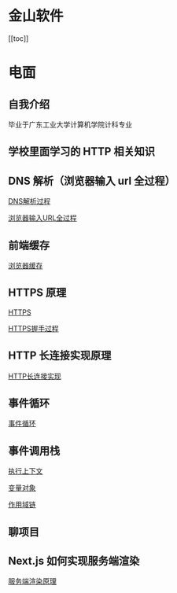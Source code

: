 # 金山软件
[[toc]]
# 电面

## 自我介绍

毕业于广东工业大学计算机学院计科专业

## 学校里面学习的 HTTP 相关知识

## DNS 解析（浏览器输入 url 全过程）

[DNS解析过程](https://github.com/i-want-offer/FE-Interview-questions/blob/master/%E5%89%8D%E5%90%8E%E7%AB%AF%E9%80%9A%E4%BF%A1/DNS%20%E8%A7%A3%E6%9E%90%E8%BF%87%E7%A8%8B.md)

[浏览器输入URL全过程](https://github.com/i-want-offer/FE-Interview-questions/blob/master/%E5%89%8D%E5%90%8E%E7%AB%AF%E9%80%9A%E4%BF%A1/%E6%B5%8F%E8%A7%88%E5%99%A8%E8%BE%93%E5%85%A5url%E5%85%A8%E8%BF%87%E7%A8%8B.md)

## 前端缓存

[浏览器缓存](https://github.com/i-want-offer/FE-Interview-questions/blob/master/%E5%89%8D%E5%90%8E%E7%AB%AF%E9%80%9A%E4%BF%A1/%E6%B5%8F%E8%A7%88%E5%99%A8%E7%BC%93%E5%AD%98.md)

## HTTPS 原理

[HTTPS](https://github.com/i-want-offer/FE-Interview-questions/blob/master/%E5%89%8D%E5%90%8E%E7%AB%AF%E9%80%9A%E4%BF%A1/HTTPS.md)

[HTTPS握手过程](https://github.com/i-want-offer/FE-Interview-questions/blob/master/%E5%89%8D%E5%90%8E%E7%AB%AF%E9%80%9A%E4%BF%A1/HTTPS%E7%9A%84%E6%8F%A1%E6%89%8B%E8%BF%87%E7%A8%8B.md)

## HTTP 长连接实现原理

[HTTP长连接实现](https://github.com/i-want-offer/FE-Interview-questions/blob/master/%E5%89%8D%E5%90%8E%E7%AB%AF%E9%80%9A%E4%BF%A1/HTTP%20%E7%9B%B8%E5%85%B3.md)

## 事件循环

[事件循环](https://github.com/i-want-offer/FE-Interview-questions/blob/master/JS/%E4%BA%8B%E4%BB%B6%E5%BE%AA%E7%8E%AF.md)

## 事件调用栈

[执行上下文](https://github.com/i-want-offer/FE-Interview-questions/blob/master/JS/JavaScript%20%E6%B7%B1%E5%85%A5%E7%B3%BB%E5%88%97/%E6%89%A7%E8%A1%8C%E4%B8%8A%E4%B8%8B%E6%96%87.md)

[变量对象](https://github.com/i-want-offer/FE-Interview-questions/blob/master/JS/JavaScript%20%E6%B7%B1%E5%85%A5%E7%B3%BB%E5%88%97/%E5%8F%98%E9%87%8F%E5%AF%B9%E8%B1%A1.md)

[作用域链](https://github.com/i-want-offer/FE-Interview-questions/blob/master/JS/JavaScript%20%E6%B7%B1%E5%85%A5%E7%B3%BB%E5%88%97/%E4%BD%9C%E7%94%A8%E5%9F%9F%E9%93%BE.md)

## 聊项目

## Next.js 如何实现服务端渲染

[服务端渲染原理](https://github.com/i-want-offer/FE-Interview-questions/blob/master/%E6%A1%86%E6%9E%B6/%E6%9C%8D%E5%8A%A1%E7%AB%AF%E6%B8%B2%E6%9F%93%E5%8E%9F%E7%90%86.md)

